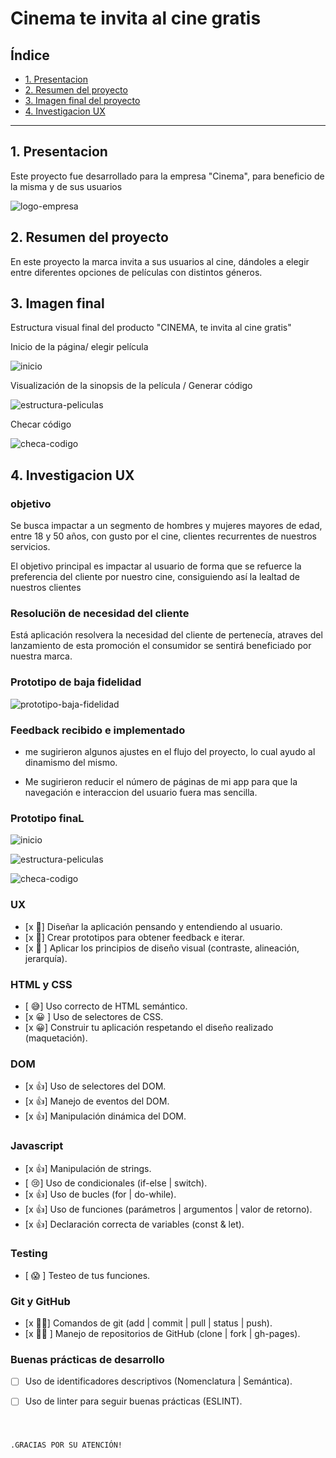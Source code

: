 # Cinema te invita al cine gratis

## Índice

* [1. Presentacion](#1-presentacion)
* [2. Resumen del proyecto](#2-resumen-del-proyecto)
* [3. Imagen final del proyecto](#3-imagen-final)
* [4. Investigacion UX](#4-investigacio-ux)

***

## 1. Presentacion

Este proyecto  fue desarrollado para la empresa "Cinema", para beneficio de la misma y de sus usuarios

![logo-empresa](https://i.ibb.co/cbKNYMh/logo-solo-1.png)


## 2. Resumen del proyecto

En este proyecto  la marca invita  a sus usuarios al cine, dándoles a elegir entre diferentes opciones de películas con distintos géneros.

## 3. Imagen final

Estructura visual final del producto "CINEMA, te invita al cine gratis"

Inicio de la página/ elegir película

![inicio](https://i.ibb.co/vLgDHFG/inicio-b.jpg)

Visualización de la sinopsis de la película / Generar código

![estructura-peliculas](https://i.ibb.co/XWkmMwn/selleccion-peli.jpg)

Checar código

![checa-codigo](https://i.ibb.co/q0fDw4f/checar.jpg)

## 4. Investigacion UX

### objetivo

Se busca impactar a un segmento de hombres y mujeres mayores de edad, entre 18 y 50 años, con gusto por el cine, clientes recurrentes de nuestros servicios.

El objetivo principal es impactar al usuario de forma que se refuerce la preferencia del cliente por nuestro cine, consiguiendo así la lealtad de nuestros clientes

### Resoluciön de necesidad del cliente

Está aplicación resolvera la necesidad del cliente de pertenecía, atraves del lanzamiento de esta promoción el consumidor se sentirá beneficiado por nuestra marca.


### Prototipo de baja fidelidad

![prototipo-baja-fidelidad](https://i.ibb.co/x1KkCbY/protoptipo-de-baja.jpg)



### Feedback recibido e implementado

- me sugirieron algunos ajustes en el flujo del proyecto, lo cual ayudo al dinamismo del mismo.

- Me sugirieron reducir el número de páginas de mi app para que la navegación e interaccion del usuario fuera mas sencilla.


### Prototipo finaL

![inicio](https://i.ibb.co/9cb16jd/inicio.jpg)

![estructura-peliculas](https://i.ibb.co/fMMKdpq/peliculas.jpg)

![checa-codigo](https://i.ibb.co/HYxKQ3b/codigp.jpg)

### UX

- [x &#129321;] Diseñar la aplicación pensando y entendiendo al usuario.
- [x &#129321;] Crear prototipos para obtener feedback e iterar.
- [x &#129321; ] Aplicar los principios de diseño visual (contraste, alineación, jerarquía).

### HTML y CSS

- [ &#128517;] Uso correcto de HTML semántico.
- [x &#128512; ] Uso de selectores de CSS.
- [x &#128512;] Construir tu aplicación respetando el diseño realizado (maquetación).

### DOM

- [x &#128077;] Uso de selectores del DOM.
- [x &#128077;] Manejo de eventos del DOM.
- [x &#128077;] Manipulación dinámica del DOM.

### Javascript

- [x &#128077;] Manipulación de strings.
- [ &#128546;] Uso de condicionales (if-else | switch).
- [x &#128077;] Uso de bucles (for | do-while).    
- [x &#128077;] Uso de funciones (parámetros | argumentos | valor de retorno).
- [x &#128077;] Declaración correcta de variables (const & let).

### Testing
- [ &#128561; ] Testeo de tus funciones.

### Git y GitHub
- [x &#128076;&#127999;] Comandos de git (add | commit | pull | status | push).
- [x &#128076;&#127999; ] Manejo de repositorios de GitHub (clone | fork | gh-pages).

### Buenas prácticas de desarrollo
- [ ] Uso de identificadores descriptivos (Nomenclatura | Semántica).
- [ ] Uso de linter para seguir buenas prácticas (ESLINT).


#


                                                                     .GRACIAS POR SU ATENCIÓN!
